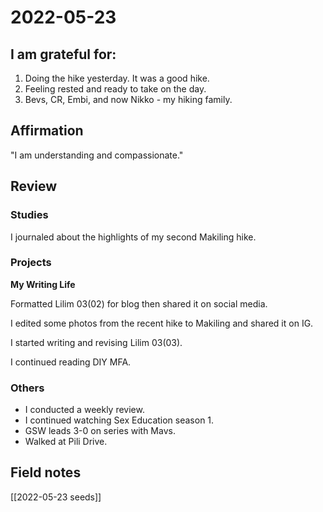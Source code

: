 # 2022-05-23

## I am grateful for:
1. Doing the hike yesterday. It was a good hike.
2. Feeling rested and ready to take on the day.
3. Bevs, CR, Embi, and now Nikko - my hiking family.

## Affirmation

"I am understanding and compassionate."

## Review
### Studies

I journaled about the highlights of my second Makiling hike.

### Projects

**My Writing Life**

Formatted Lilim 03(02) for blog then shared it on social media.

I edited some photos from the recent hike to Makiling and shared it on IG.

I started writing and revising Lilim 03(03).

I continued reading DIY MFA.

### Others

- I conducted a weekly review.
- I continued watching Sex Education season 1.
- GSW leads 3-0 on series with Mavs.
- Walked at Pili Drive.

## Field notes

[[2022-05-23 seeds]]